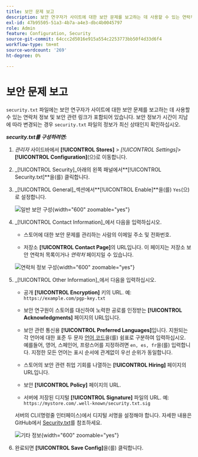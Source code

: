 ```yaml
---
title: 보안 문제 보고
description: 보안 연구자가 사이트에 대한 보안 문제를 보고하는 데 사용할 수 있는 연락처 정보 및 보안 관련 링크를 구성하는 방법에 대해 알아봅니다.
exl-id: 47b95505-51a3-4b7a-a4e3-dbc4b0045797
role: Admin
feature: Configuration, Security
source-git-commit: 64ccc2d5016e915a554c2253773bb50f4d33d6f4
workflow-type: tm+mt
source-wordcount: '269'
ht-degree: 0%

---
```


# 보안 문제 보고

`security.txt` 파일에는 보안 연구자가 사이트에 대한 보안 문제를 보고하는 데 사용할 수 있는 연락처 정보 및 보안 관련 링크가 포함되어 있습니다. 보안 정보가 시간이 지남에 따라 변경되는 경우 `security.txt` 파일의 정보가 최신 상태인지 확인하십시오.

**_security.txt를 구성하려면:_**

1. _관리자_ 사이드바에서 **[!UICONTROL Stores]** > _[!UICONTROL Settings]_>**[!UICONTROL Configuration]**(으)로 이동합니다.

1. _[!UICONTROL Security]_아래의 왼쪽 패널에서&#x200B;**[!UICONTROL Security.txt]**을(를) 클릭합니다.

1. _[!UICONTROL General]_섹션에서&#x200B;**[!UICONTROL Enable]**을(를) `Yes`(으)로 설정합니다.

   ![일반 보안 구성](../configuration-reference/security/assets/txt-general.png){width="600" zoomable="yes"}

1. _[!UICONTROL Contact Information]_에서 다음을 입력하십시오.

   - 스토어에 대한 보안 문제를 관리하는 사람의 이메일 주소 및 전화번호.

   - 저장소 **[!UICONTROL Contact Page]**&#x200B;의 URL입니다. 이 페이지는 저장소 보안 연락처 목록이거나 _연락처_ 페이지일 수 있습니다.

   ![연락처 정보 구성](../configuration-reference/security/assets/txt-contact-info.png){width="600" zoomable="yes"}

1. _[!UICONTROL Other Information]_에서 다음을 입력하십시오.

   - 공개 **[!UICONTROL Encryption]** 키의 URL. 예: `https://example.com/pgp-key.txt`

   - 보안 연구원이 스토어를 대신하여 노력한 공로를 인정받는 **[!UICONTROL Acknowledgments]** 페이지의 URL입니다.

   - 보안 관련 통신용 **[!UICONTROL Preferred Languages]**&#x200B;입니다. 지원되는 각 언어에 대한 표준 두 문자 [언어 코드](https://en.wikipedia.org/wiki/List_of_ISO_639-1_codes)을(를) 쉼표로 구분하여 입력하십시오. 예를들어, 영어, 스페인어, 프랑스어를 지정하려면 `en, es, fr`을(를) 입력합니다. 지정한 모든 언어는 표시 순서에 관계없이 우선 순위가 동일합니다.

   - 스토어의 보안 관련 취업 기회를 나열하는 **[!UICONTROL Hiring]** 페이지의 URL입니다.

   - 보안 **[!UICONTROL Policy]** 페이지의 URL.

   - 서버에 저장된 디지털 **[!UICONTROL Signature]** 파일의 URL. 예: `https://mystore.com/.well-known/security.txt.sig`

   서버의 CLI(명령줄 인터페이스)에서 디지털 서명을 설정해야 합니다. 자세한 내용은 GitHub에서 [Security.txt](https://github.com/magento/security-package/blob/1.0-develop/Securitytxt/README.md)를 참조하세요.

   ![기타 정보](../configuration-reference/security/assets/txt-other-info.png){width="600" zoomable="yes"}

1. 완료되면 **[!UICONTROL Save Config]**&#x200B;을(를) 클릭합니다.
